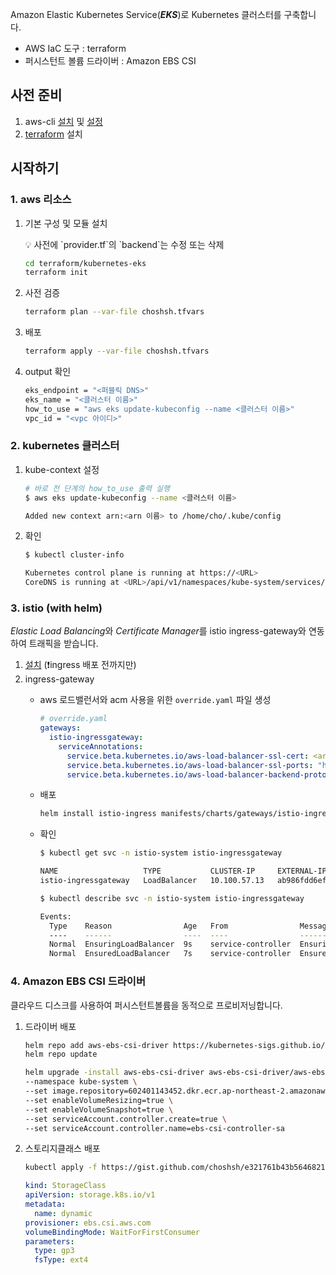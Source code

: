 Amazon Elastic Kubernetes Service(***EKS***)로 Kubernetes 클러스터를 구축합니다.

- AWS IaC 도구 : terraform
- 퍼시스턴트 볼륨 드라이버 : Amazon EBS CSI

## 사전 준비

1. aws-cli [설치](https://docs.aws.amazon.com/ko_kr/cli/latest/userguide/install-cliv2.html) 및 [설정](https://learn.hashicorp.com/tutorials/terraform/aws-build?in=terraform/aws-get-started#prerequisites)
2. [terraform](https://learn.hashicorp.com/tutorials/terraform/install-cli) 설치

## 시작하기

### 1. aws 리소스

1. 기본 구성 및 모듈 설치
    
    <aside>
    💡 사전에 `provider.tf`의 `backend`는 수정 또는 삭제
    
    </aside>
    
    ```bash
    cd terraform/kubernetes-eks
    terraform init
    ```
    
2. 사전 검증
    
    ```bash
    terraform plan --var-file choshsh.tfvars
    ```
    
3. 배포
    
    ```bash
    terraform apply --var-file choshsh.tfvars
    ```
    
4. output 확인
    
    ```bash
    eks_endpoint = "<퍼블릭 DNS>"
    eks_name = "<클러스터 이름>"
    how_to_use = "aws eks update-kubeconfig --name <클러스터 이름>"
    vpc_id = "<vpc 아이디>"
    ```
    

### 2. kubernetes 클러스터

1. kube-context 설정
    
    ```bash
    # 바로 전 단계의 how_to_use 출력 실행
    $ aws eks update-kubeconfig --name <클러스터 이름>
    
    Added new context arn:<arn 이름> to /home/cho/.kube/config
    ```
    
2. 확인
    
    ```bash
    $ kubectl cluster-info
    
    Kubernetes control plane is running at https://<URL>
    CoreDNS is running at <URL>/api/v1/namespaces/kube-system/services/kube-dns:dns/proxy
    ```
    

### 3. istio (with helm)

*Elastic Load Balancing*와 *Certificate Manager*를 istio ingress-gateway와 연동하여 트래픽을 받습니다.

1. [설치](https://istio.io/latest/docs/setup/install/helm/) (❗ingress 배포 전까지만)
2. ingress-gateway
    - aws 로드밸런서와 acm 사용을 위한 `override.yaml` 파일 생성
        
        ```yaml
        # override.yaml
        gateways:
          istio-ingressgateway:
            serviceAnnotations:
              service.beta.kubernetes.io/aws-load-balancer-ssl-cert: <arn>
              service.beta.kubernetes.io/aws-load-balancer-ssl-ports: "https"
              service.beta.kubernetes.io/aws-load-balancer-backend-protocol: tcp
        ```
        
    - 배포
        
        ```bash
        helm install istio-ingress manifests/charts/gateways/istio-ingress -f override.yaml -n istio-system
        ```
        
    - 확인
        
        ```bash
        $ kubectl get svc -n istio-system istio-ingressgateway
        
        NAME                   TYPE           CLUSTER-IP     EXTERNAL-IP                                                                   PORT(S)                                      AGE
        istio-ingressgateway   LoadBalancer   10.100.57.13   ab986fdd6efdf40cf86d2cb16a5bbe72-696013522.ap-northeast-2.elb.amazonaws.com   15021:32049/TCP,80:30330/TCP,443:32381/TCP   36s
        ```
        
        ```bash
        $ kubectl describe svc -n istio-system istio-ingressgateway
        
        Events:
          Type    Reason                Age   From                Message
          ----    ------                ----  ----                -------
          Normal  EnsuringLoadBalancer  9s    service-controller  Ensuring load balancer
          Normal  EnsuredLoadBalancer   7s    service-controller  Ensured load balancer
        ```
        

### 4. Amazon EBS CSI 드라이버

클라우드 디스크를 사용하여 퍼시스턴트볼륨을 동적으로 프로비저닝합니다.

1. 드라이버 배포
    
    ```bash
    helm repo add aws-ebs-csi-driver https://kubernetes-sigs.github.io/aws-ebs-csi-driver
    helm repo update
    ```
    
    ```bash
    helm upgrade -install aws-ebs-csi-driver aws-ebs-csi-driver/aws-ebs-csi-driver \
    --namespace kube-system \
    --set image.repository=602401143452.dkr.ecr.ap-northeast-2.amazonaws.com/eks/aws-ebs-csi-driver \
    --set enableVolumeResizing=true \
    --set enableVolumeSnapshot=true \
    --set serviceAccount.controller.create=true \
    --set serviceAccount.controller.name=ebs-csi-controller-sa
    ```
    
2. 스토리지클래스 배포
    
    ```bash
    kubectl apply -f https://gist.github.com/choshsh/e321761b43b5646821d3c2a6c18715f7/raw/050eeb128038ca382d2760288a324de3bb3a71ce/csi-driver-sc.yaml
    ```
    
    ```yaml
    kind: StorageClass
    apiVersion: storage.k8s.io/v1
    metadata:
      name: dynamic
    provisioner: ebs.csi.aws.com
    volumeBindingMode: WaitForFirstConsumer
    parameters:
      type: gp3
      fsType: ext4
    ```
